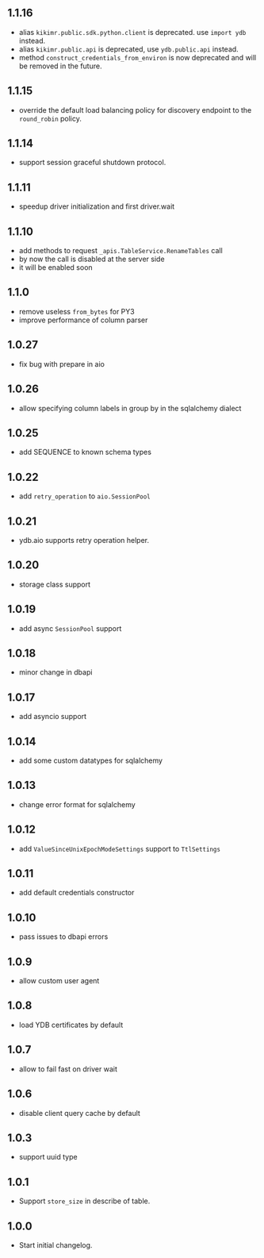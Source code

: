 ## 1.1.16 ## 
 
* alias `kikimr.public.sdk.python.client` is deprecated. use `import ydb` instead. 
* alias `kikimr.public.api` is deprecated, use `ydb.public.api` instead. 
* method `construct_credentials_from_environ` is now deprecated and will be removed in the future. 
 
## 1.1.15 ## 
 
* override the default load balancing policy for discovery endpoint to the `round_robin` policy. 
 
## 1.1.14 ## 
 
* support session graceful shutdown protocol. 
 
## 1.1.11 ## 
 
* speedup driver initialization and first driver.wait 
 
## 1.1.10 ##
 
 * add methods to request `_apis.TableService.RenameTables` call
 * by now the call is disabled at the server side
 * it will be enabled soon

## 1.1.0 ## 
 
* remove useless `from_bytes` for PY3 
* improve performance of column parser 
 
## 1.0.27 ##

* fix bug with prepare in aio

## 1.0.26 ##

* allow specifying column labels in group by in the sqlalchemy dialect

## 1.0.25 ##

* add SEQUENCE to known schema types

## 1.0.22 ##

* add `retry_operation` to `aio.SessionPool` 

## 1.0.21 ## 
 
* ydb.aio supports retry operation helper. 
 
## 1.0.20 ## 
 
* storage class support 
 
## 1.0.19 ##

* add async `SessionPool` support

## 1.0.18 ## 
 
* minor change in dbapi 
 
## 1.0.17 ##

* add asyncio support

## 1.0.14 ##

* add some custom datatypes for sqlalchemy

## 1.0.13 ##

* change error format for sqlalchemy

## 1.0.12 ##

* add ``ValueSinceUnixEpochModeSettings`` support to ``TtlSettings``

## 1.0.11 ## 
 
* add default credentials constructor 
 
## 1.0.10 ## 
 
* pass issues to dbapi errors 
 
## 1.0.9 ## 
 
* allow custom user agent 
 
## 1.0.8 ## 
 
* load YDB certificates by default 
 
## 1.0.7 ## 
 
* allow to fail fast on driver wait 
 
## 1.0.6 ## 
 
* disable client query cache by default 
 
## 1.0.3 ## 
 
* support uuid type 
 
## 1.0.1 ## 
 
* Support ``store_size`` in describe of table. 
 
## 1.0.0 ## 
 
* Start initial changelog. 
